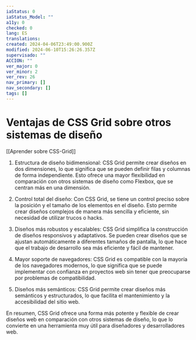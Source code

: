 ```yaml
---
iaStatus: 0
iaStatus_Model: ""
a11y: 0
checked: 0
lang: ES
translations: 
created: 2024-04-06T23:49:00.900Z
modified: 2024-06-10T15:26:26.357Z
supervisado: ""
ACCION: ""
ver_major: 0
ver_minor: 2
ver_rev: 26
nav_primary: []
nav_secondary: []
tags: []
---
```

# Ventajas de CSS Grid sobre otros sistemas de diseño

[[Aprender sobre CSS-Grid]]

1. Estructura de diseño bidimensional: CSS Grid permite crear diseños en dos dimensiones, lo que significa que se pueden definir filas y columnas de forma independiente. Esto ofrece una mayor flexibilidad en comparación con otros sistemas de diseño como Flexbox, que se centran más en una dimensión.

2. Control total del diseño: Con CSS Grid, se tiene un control preciso sobre la posición y el tamaño de los elementos en el diseño. Esto permite crear diseños complejos de manera más sencilla y eficiente, sin necesidad de utilizar trucos o hacks.

3. Diseños más robustos y escalables: CSS Grid simplifica la construcción de diseños responsivos y adaptativos. Se pueden crear diseños que se ajustan automáticamente a diferentes tamaños de pantalla, lo que hace que el trabajo de desarrollo sea más eficiente y fácil de mantener.

4. Mayor soporte de navegadores: CSS Grid es compatible con la mayoría de los navegadores modernos, lo que significa que se puede implementar con confianza en proyectos web sin tener que preocuparse por problemas de compatibilidad.

5. Diseños más semánticos: CSS Grid permite crear diseños más semánticos y estructurados, lo que facilita el mantenimiento y la accesibilidad del sitio web.

En resumen, CSS Grid ofrece una forma más potente y flexible de crear diseños web en comparación con otros sistemas de diseño, lo que lo convierte en una herramienta muy útil para diseñadores y desarrolladores web.

